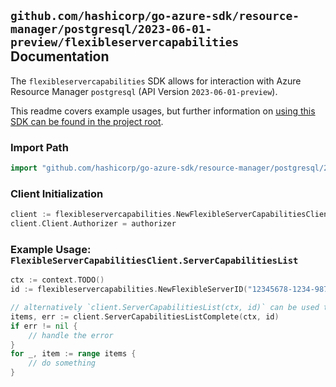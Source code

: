
## `github.com/hashicorp/go-azure-sdk/resource-manager/postgresql/2023-06-01-preview/flexibleservercapabilities` Documentation

The `flexibleservercapabilities` SDK allows for interaction with Azure Resource Manager `postgresql` (API Version `2023-06-01-preview`).

This readme covers example usages, but further information on [using this SDK can be found in the project root](https://github.com/hashicorp/go-azure-sdk/tree/main/docs).

### Import Path

```go
import "github.com/hashicorp/go-azure-sdk/resource-manager/postgresql/2023-06-01-preview/flexibleservercapabilities"
```


### Client Initialization

```go
client := flexibleservercapabilities.NewFlexibleServerCapabilitiesClientWithBaseURI("https://management.azure.com")
client.Client.Authorizer = authorizer
```


### Example Usage: `FlexibleServerCapabilitiesClient.ServerCapabilitiesList`

```go
ctx := context.TODO()
id := flexibleservercapabilities.NewFlexibleServerID("12345678-1234-9876-4563-123456789012", "example-resource-group", "serverName")

// alternatively `client.ServerCapabilitiesList(ctx, id)` can be used to do batched pagination
items, err := client.ServerCapabilitiesListComplete(ctx, id)
if err != nil {
	// handle the error
}
for _, item := range items {
	// do something
}
```
